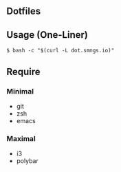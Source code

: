 Dotfiles
---

## Usage (One-Liner)


``` shell
$ bash -c "$(curl -L dot.smngs.io)"
```
## Require
### Minimal
- git
- zsh
- emacs

### Maximal
- i3
- polybar
